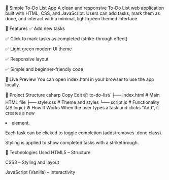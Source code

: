 📝 Simple To-Do List App
A clean and responsive To-Do List web application built with HTML, CSS, and JavaScript. Users can add tasks, mark them as done, and interact with a minimal, light-green themed interface.

🚀 Features
✅ Add new tasks

✅ Click to mark tasks as completed (strike-through effect)

✅ Light green modern UI theme

✅ Responsive layout

✅ Simple and beginner-friendly code

🌿 Live Preview
You can open index.html in your browser to use the app locally.

📁 Project Structure
csharp
Copy
Edit
📦 to-do-list/
├── index.html       # Main HTML file
├── style.css        # Theme and styles
└── script.js        # Functionality (JS logic)
⚙️ How It Works
When the user types a task and clicks "Add", it creates a new <li> element.

Each task can be clicked to toggle completion (adds/removes .done class).

Styling is applied to show completed tasks with a strikethrough.

🧠 Technologies Used
HTML5 – Structure

CSS3 – Styling and layout

JavaScript (Vanilla) – Interactivity
